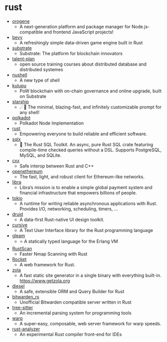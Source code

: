 # rust
- [orogene](https://github.com/orogene/orogene)
  - A next-generation platform and package manager for Node.js-compatible and frontend JavaScript projects!
- [bevy](https://github.com/bevyengine/bevy)
  - A refreshingly simple data-driven game engine built in Rust
- [substrate](https://github.com/paritytech/substrate)
  - Substrate: The platform for blockchain innovators
- [talent-plan](https://github.com/pingcap/talent-plan)
  - open source training courses about distributed database and distributed systemes
- [nushell](https://github.com/nushell/nushell)
  - A new type of shell
- [kulupu](https://github.com/kulupu/kulupu)
  - PoW blockchain with on-chain governance and online upgrade, built on Substrate
- [starship](https://github.com/starship/starship)
  - ☄🌌️ The minimal, blazing-fast, and infinitely customizable prompt for any shell!
- [polkadot](https://github.com/paritytech/polkadot)
  - Polkadot Node Implementation
- [rust](https://github.com/rust-lang/rust)
  - Empowering everyone to build reliable and efficient software.
- [sqlx](https://github.com/launchbadge/sqlx)
  - 🧰 The Rust SQL Toolkit. An async, pure Rust SQL crate featuring compile-time checked queries without a DSL. Supports PostgreSQL, MySQL, and SQLite.
- [cxx](https://github.com/dtolnay/cxx)
  - Safe interop between Rust and C++
- [openethereum](https://github.com/openethereum/openethereum)
  - The fast, light, and robust client for Ethereum-like networks.
- [libra](https://github.com/libra/libra)
  - Libra’s mission is to enable a simple global payment system and financial infrastructure that empowers billions of people.
- [tokio](https://github.com/tokio-rs/tokio)
  - A runtime for writing reliable asynchronous applications with Rust. Provides I/O, networking, scheduling, timers, ...
- [druid](https://github.com/linebender/druid)
  - A data-first Rust-native UI design toolkit.
- [cursive](https://github.com/gyscos/cursive)
  - A Text User Interface library for the Rust programming language
- [gleam](https://github.com/gleam-lang/gleam)
  - ⭐️ A statically typed language for the Erlang VM
- [RustScan](https://github.com/RustScan/RustScan)
  - Faster Nmap Scanning with Rust
- [Rocket](https://github.com/SergioBenitez/Rocket)
  - A web framework for Rust.
- [zola](https://github.com/getzola/zola)
  - A fast static site generator in a single binary with everything built-in. https://www.getzola.org
- [diesel](https://github.com/diesel-rs/diesel)
  - A safe, extensible ORM and Query Builder for Rust
- [bitwarden_rs](https://github.com/dani-garcia/bitwarden_rs)
  - Unofficial Bitwarden compatible server written in Rust
- [tree-sitter](https://github.com/tree-sitter/tree-sitter)
  - An incremental parsing system for programming tools
- [warp](https://github.com/seanmonstar/warp)
  - A super-easy, composable, web server framework for warp speeds.
- [rust-analyzer](https://github.com/rust-analyzer/rust-analyzer)
  - An experimental Rust compiler front-end for IDEs
